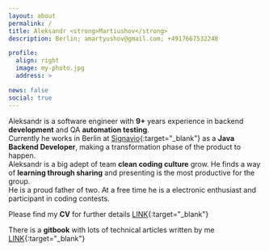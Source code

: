 ```yaml
---
layout: about
permalink: /
title: Aleksandr <strong>Martiushov</strong> 
description: Berlin; amartyushov@gmail.com; +4917667532248

profile:
  align: right
  image: my-photo.jpg
  address: >

news: false
social: true
---
```


Aleksandr is a software engineer with **9+** years experience in backend **development** and QA **automation testing**.  
Currently he works in Berlin at [Signavio](https://www.signavio.com/){:target="\_blank"} as a **Java Backend Developer**, making a transformation phase of the product to happen.  
Aleksandr is a big adept of team **clean coding culture** grow. He finds a way of **learning through sharing** and presenting is the most productive for the group.  
He is a proud father of two. At a free time he is a electronic enthusiast and participant in coding contests.   



Please find my **CV** for further details [LINK](/assets/pdf/Alexander_Martyushov_CV.pdf){:target="\_blank"}


There is a **gitbook** with lots of technical articles written by me [LINK](https://amartyushov.gitbook.io/tech/){:target="\_blank"}
       
                                                                                     